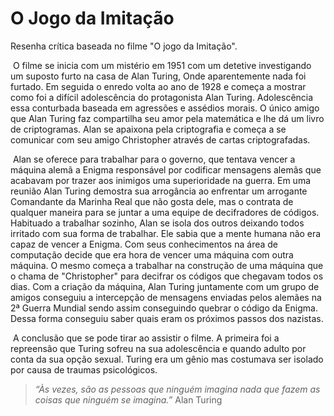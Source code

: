 # O Jogo da Imitação

Resenha crítica baseada no filme "O jogo da Imitação".

​			O filme se inicia com um mistério em 1951 com um detetive investigando um suposto furto na casa de Alan Turing, Onde aparentemente nada foi furtado. Em seguida o enredo volta ao ano de 1928 e começa a mostrar como foi a difícil adolescência do protagonista Alan Turing. Adolescência essa conturbada baseada em agressões e assédios morais. O único amigo que Alan Turing faz compartilha seu amor pela matemática e lhe dá um livro de criptogramas. Alan se apaixona pela criptografia e começa a se comunicar com seu amigo Christopher através de cartas criptografadas. 

​			Alan se oferece para trabalhar para o governo, que tentava vencer a máquina alemã a Enigma responsável por codificar mensagens alemãs que acabavam por trazer aos inimigos uma superioridade na guerra. Em uma reunião Alan Turing demostra sua arrogância ao enfrentar um arrogante Comandante da Marinha Real que não gosta dele, mas o contrata de qualquer maneira para se juntar a uma equipe de decifradores de códigos. Habituado a trabalhar sozinho, Alan se isola dos outros deixando todos irritado com sua forma de trabalhar. Ele sabia que a mente humana não era capaz de vencer a Enigma. Com seus conhecimentos na área de computação decide que era hora de vencer uma máquina com outra máquina. O mesmo começa a trabalhar na construção de uma máquina que o chama de "Christopher" para decifrar os códigos que chegavam todos os dias. Com a criação da máquina, Alan Turing juntamente com um grupo de amigos conseguiu a intercepção de mensagens enviadas pelos alemães na 2ª Guerra Mundial sendo assim conseguindo quebrar o código da Enigma. Dessa forma conseguiu saber quais eram os próximos passos dos nazistas.

​			A conclusão que se pode tirar ao assistir o filme. A primeira foi a repreensão que Turing sofreu na sua adolescência e quando adulto por conta da sua opção sexual. Turing era um gênio mas costumava ser isolado por causa de traumas psicológicos.

> _“Às vezes, são as pessoas que ninguém imagina nada que fazem as coisas que ninguém se imagina.”_  Alan Turing



[Filme]: https://pt.wikipedia.org/wiki/O_Jogo_da_Imita%C3%A7%C3%A3o	" O Jogo da Imitação"

